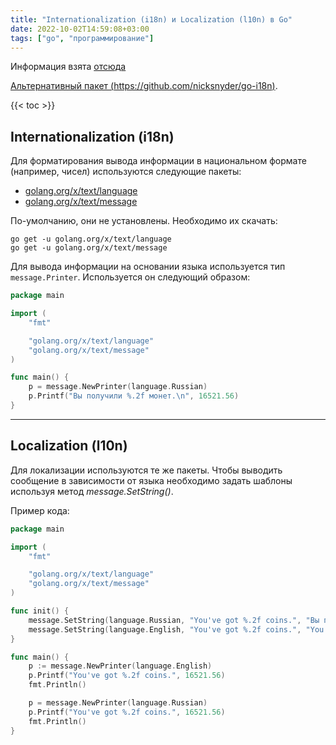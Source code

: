 ```yaml
---
title: "Internationalization (i18n) и Localization (l10n) в Go"
date: 2022-10-02T14:59:08+03:00
tags: ["go", "программирование"]
---
```


Информация взята [отсюда](https://phraseapp.com/blog/posts/internationalization-i18n-go)

[Альтернативный пакет (https://github.com/nicksnyder/go-i18n)](https://github.com/nicksnyder/go-i18n).

{{< toc >}}

## Internationalization (i18n)

Для форматирования вывода информации в национальном формате (например, чисел) используются следующие пакеты:

* [golang.org/x/text/language](https://pkg.go.dev/golang.org/x/text/language)
* [golang.org/x/text/message](https://pkg.go.dev/golang.org/x/text/message)

По-умолчанию, они не установлены. Необходимо их скачать:

```shell
go get -u golang.org/x/text/language
go get -u golang.org/x/text/message
```

Для вывода информации на основании языка используется тип `message.Printer`.
Используется он следующий образом:

```go
package main

import (
    "fmt"

    "golang.org/x/text/language"
    "golang.org/x/text/message"
)

func main() {
    p = message.NewPrinter(language.Russian)
    p.Printf("Вы получили %.2f монет.\n", 16521.56)
}
```

---

## Localization (l10n)

Для локализации используются те же пакеты. Чтобы выводить сообщение в зависимости от языка необходимо задать шаблоны используя метод _message.SetString()_.

Пример кода:

```go
package main

import (
    "fmt"

    "golang.org/x/text/language"
    "golang.org/x/text/message"
)

func init() {
    message.SetString(language.Russian, "You've got %.2f coins.", "Вы получили %.2f монет.")
    message.SetString(language.English, "You've got %.2f coins.", "You've got %.2f coins.")
}

func main() {
    p := message.NewPrinter(language.English)
    p.Printf("You've got %.2f coins.", 16521.56)
    fmt.Println()

    p = message.NewPrinter(language.Russian)
    p.Printf("You've got %.2f coins.", 16521.56)
    fmt.Println()
}
```
